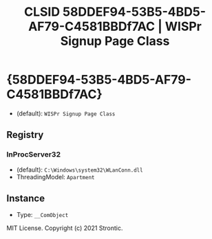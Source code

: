 ﻿---
title: "CLSID 58DDEF94-53B5-4BD5-AF79-C4581BBDf7AC | WISPr Signup Page Class"
excerpt: What is COM-Object CLSID 58DDEF94-53B5-4BD5-AF79-C4581BBDf7AC?
---

# {58DDEF94-53B5-4BD5-AF79-C4581BBDf7AC}

* (default): `WISPr Signup Page Class`

## Registry


### InProcServer32

* (default): `C:\Windows\system32\WLanConn.dll`
* ThreadingModel: `Apartment`

## Instance

* Type: `__ComObject`

MIT License. Copyright (c) 2021 Strontic.


